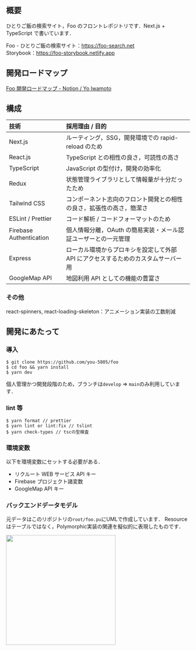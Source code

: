 ## 概要


ひとりご飯の検索サイト，Foo のフロントレポジトリです．Next.js + TypeScript で書いています．  

Foo - ひとりご飯の検索サイト：https://foo-search.net  
Storybook：https://foo-storybook.netlify.app

## 開発ロードマップ

[Foo 開発ロードマップ - Notion / Yo Iwamoto](https://www.notion.so/Foo-d5ddbe46840c44e895dc849f5fde7a13)

## 構成


| 技術                    | 採用理由 / 目的                                                                   |
| :---------------------- | :-------------------------------------------------------------------------------- |
| Next.js                 | ルーティング，SSG，開発環境での rapid-reload のため                               |
| React.js                | TypeScript との相性の良さ，可読性の高さ                                           |
| TypeScript              | JavaScript の型付け，開発の効率化                                                 |
| Redux                   | 状態管理ライブラリとして情報量が十分だったため                                    |
| Tailwind CSS            | コンポーネント志向のフロント開発との相性の良さ，拡張性の高さ，簡潔さ              |
| ESLint / Prettier       | コード解析 / コードフォーマットのため                                    |
| Firebase Authentication | 個人情報分離，OAuth の簡易実装・メール認証ユーザーとの一元管理                    |
| Express                 | ローカル環境からプロキシを設定して外部 API にアクセスするためのカスタムサーバー用 |
| GoogleMap API           | 地図利用 API としての機能の豊富さ                                                 |

### その他

react-spinners, react-loading-skeleton：アニメーション実装の工数削減

## 開発にあたって


### 導入

```
$ git clone https://github.com/you-5805/foo
$ cd foo && yarn install
$ yarn dev
```

個人管理かつ開発段階のため，ブランチは```develop``` => ```main```のみ利用しています．

### lint 等

```
$ yarn format // prettier
$ yarn lint or lint:fix // tslint
$ yarn check-types // tscの型検査
```

### 環境変数

以下を環境変数にセットする必要がある．

- リクルート WEB サービス API キー
- Firebase プロジェクト諸変数
- GoogleMap API キー

### バックエンドデータモデル
元データはこのリポジトリの```root/foo.pu```にUMLで作成しています．
Resourceはテーブルではなく，Polymorphic実装の関連を擬似的に表現したものです．

<img src="https://user-images.githubusercontent.com/56625097/119692407-57087800-be86-11eb-94fc-d4010899b602.png" width="300" />

